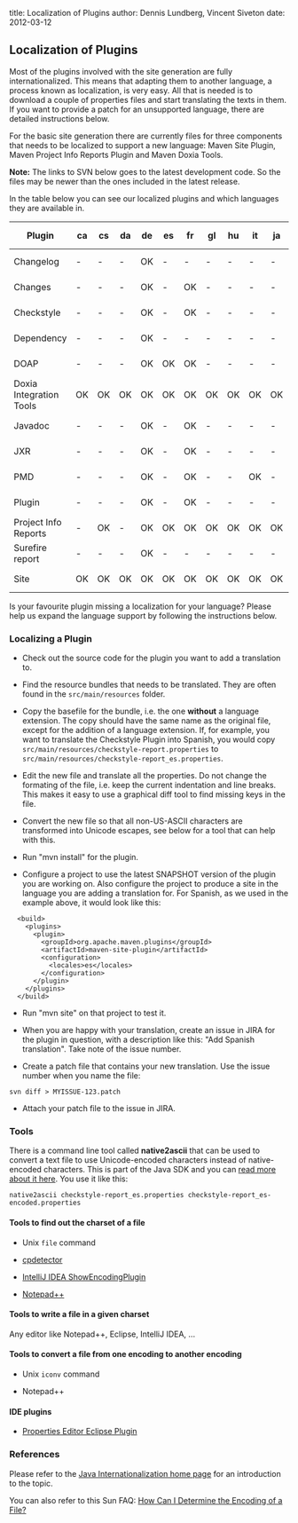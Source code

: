 title: Localization of Plugins
author: Dennis Lundberg, Vincent Siveton
date: 2012-03-12

<!--
Licensed to the Apache Software Foundation (ASF) under one
or more contributor license agreements.  See the NOTICE file
distributed with this work for additional information
regarding copyright ownership.  The ASF licenses this file
to you under the Apache License, Version 2.0 (the
"License"); you may not use this file except in compliance
with the License.  You may obtain a copy of the License at

    http://www.apache.org/licenses/LICENSE-2.0

Unless required by applicable law or agreed to in writing,
software distributed under the License is distributed on an
"AS IS" BASIS, WITHOUT WARRANTIES OR CONDITIONS OF ANY
KIND, either express or implied.  See the License for the
specific language governing permissions and limitations
under the License.
-->
## Localization of Plugins


 Most of the plugins involved with the site generation are fully internationalized. This means that adapting them to another language, a process known as localization, is very easy. All that is needed is to download a couple of properties files and start translating the texts in them. If you want to provide a patch for an unsupported language, there are detailed instructions below.


 For the basic site generation there are currently files for three components that needs to be localized to support a new language: Maven Site Plugin, Maven Project Info Reports Plugin and Maven Doxia Tools.


 **Note:** The links to SVN below goes to the latest development code. So the files may be newer than the ones included in the latest release.


 In the table below you can see our localized plugins and which languages they are available in.


|Plugin|ca|cs|da|de|es|fr|gl|hu|it|ja|ko|lt|nl|no|pl|pt|pt_BR|ru|sk|sv|tr|zh_CN|zh_TW|l10n report|SVN|
|---|---|---|---|---|---|---|---|---|---|---|---|---|---|---|---|---|---|---|---|---|---|---|---|---|---|
|Changelog|-|-|-|OK|-|-|-|-|-|-|-|-|-|-|-|-|-|-|-|OK|-|-|-|[l10n report](/plugins/maven-changelog-plugin/l10n-status.html)|[SVN](https://svn.apache.org/repos/asf/maven/plugins/trunk/maven-changelog-plugin/src/main/resources/)|
|Changes|-|-|-|OK|-|OK|-|-|-|-|-|-|-|-|-|-|OK|-|-|OK|-|-|-|[l10n report](/plugins/maven-changes-plugin/l10n-status.html)|[SVN](https://svn.apache.org/repos/asf/maven/plugins/trunk/maven-changes-plugin/src/main/resources/)|
|Checkstyle|-|-|-|OK|-|OK|-|-|-|-|-|-|-|-|-|-|OK|-|-|OK|-|-|-|[l10n report](/plugins/maven-checkstyle-plugin/l10n-status.html)|[SVN](https://svn.apache.org/repos/asf/maven/plugins/trunk/maven-checkstyle-plugin/src/main/resources/)|
|Dependency|-|-|-|OK|-|-|-|-|-|-|-|-|-|-|-|-|OK|-|-|OK|-|-|-|[l10n report](/plugins/maven-dependency-plugin/l10n-status.html)|[SVN](https://svn.apache.org/repos/asf/maven/plugins/trunk/maven-dependency-plugin/src/main/resources/)|
|DOAP|-|-|-|OK|OK|OK|-|-|-|-|-|-|-|-|-|-|-|-|-|-|-|-|-|[l10n report](/plugins/maven-doap-plugin/l10n-status.html)|[SVN](https://svn.apache.org/repos/asf/maven/plugins/trunk/maven-doap-plugin/src/main/resources/)|
|Doxia Integration Tools|OK|OK|OK|OK|OK|OK|OK|OK|OK|OK|OK|OK|OK|OK|OK|OK|OK|OK|OK|OK|OK|OK|OK|[l10n report](/doxia/doxia-tools/doxia-integration-tools/l10n-status.html)|[SVN](https://svn.apache.org/repos/asf/maven/doxia/doxia-sitetools/trunk/doxia-integration-tools/src/main/resources/)|
|Javadoc|-|-|-|OK|-|OK|-|-|-|-|-|-|OK|-|-|-|-|-|-|OK|-|-|-|[l10n report](/plugins/maven-javadoc-plugin/l10n-status.html)|[SVN](https://svn.apache.org/repos/asf/maven/plugins/trunk/maven-javadoc-plugin/src/main/resources/)|
|JXR|-|-|-|OK|-|OK|-|-|-|-|-|-|-|-|-|-|-|-|-|OK|-|-|-|[l10n report](/plugins/maven-jxr-plugin/l10n-status.html)|[SVN](https://svn.apache.org/repos/asf/maven/jxr/trunk/maven-jxr-plugin/src/main/resources/)|
|PMD|-|-|-|OK|-|OK|-|-|OK|-|-|-|OK|-|-|-|OK|-|-|OK|-|-|-|[l10n report](/plugins/maven-pmd-plugin/l10n-status.html)|[SVN](https://svn.apache.org/repos/asf/maven/plugins/trunk/maven-pmd-plugin/src/main/resources/)|
|Plugin|-|-|-|OK|-|OK|-|-|-|-|-|-|-|-|-|-|-|-|-|OK|-|-|-|[l10n report](/plugins/maven-plugin-plugin/l10n-status.html)|[SVN](https://svn.apache.org/repos/asf/maven/plugin-tools/trunk/maven-plugin-plugin/src/main/resources/)|
|Project Info Reports|-|OK|-|OK|OK|OK|OK|OK|OK|OK|OK|OK|OK|OK|OK|OK|OK|OK|OK|OK|OK|OK|OK|[l10n report](/plugins/maven-project-info-reports-plugin/l10n-status.html)|[SVN](https://svn.apache.org/repos/asf/maven/plugins/trunk/maven-project-info-reports-plugin/src/main/resources/)|
|Surefire report|-|-|-|OK|-|-|-|-|-|-|-|-|-|-|-|-|-|-|-|OK|-|-|-|[l10n report](/plugins/maven-surefire-report-plugin/l10n-status.html)|[SVN](https://svn.apache.org/repos/asf/maven/surefire/trunk/maven-surefire-report-plugin/src/main/resources/)|
|Site|OK|OK|OK|OK|OK|OK|OK|OK|OK|OK|OK|OK|OK|OK|OK|OK|OK|OK|OK|OK|OK|OK|OK|[l10n report](/plugins/maven-site-plugin/l10n-status.html)|[SVN](https://svn.apache.org/repos/asf/maven/plugins/trunk/maven-site-plugin/src/main/resources/)|

 Is your favourite plugin missing a localization for your language? Please help us expand the language support by following the instructions below.


### Localizing a Plugin



 - Check out the source code for the plugin you want to add a translation to.

 - Find the resource bundles that needs to be translated. They are often found in the `src/main/resources` folder.

 - Copy the basefile for the bundle, i.e. the one **without** a language extension. The copy should have the same name as the original file, except for the addition of a language extension. If, for example, you want to translate the Checkstyle Plugin into Spanish, you would copy `src/main/resources/checkstyle-report.properties` to `src/main/resources/checkstyle-report_es.properties`.

 - Edit the new file and translate all the properties. Do not change the formating of the file, i.e. keep the current indentation and line breaks. This makes it easy to use a graphical diff tool to find missing keys in the file.

 - Convert the new file so that all non-US-ASCII characters are transformed into Unicode escapes, see below for a tool that can help with this.

 - Run "mvn install" for the plugin.

 - Configure a project to use the latest SNAPSHOT version of the plugin you are working on. Also configure the project to produce a site in the language you are adding a translation for. For Spanish, as we used in the example above, it would look like this:

```
  <build>
    <plugins>
      <plugin>
        <groupId>org.apache.maven.plugins</groupId>
        <artifactId>maven-site-plugin</artifactId>
        <configuration>
          <locales>es</locales>
        </configuration>
      </plugin>
    </plugins>
  </build>
```


 - Run "mvn site" on that project to test it.

 - When you are happy with your translation, create an issue in JIRA for the plugin in question, with a description like this: "Add Spanish translation". Take note of the issue number.

 - Create a patch file that contains your new translation. Use the issue number when you name the file:

```
svn diff > MYISSUE-123.patch
```


 - Attach your patch file to the issue in JIRA.



### Tools


 There is a command line tool called **native2ascii** that can be used to convert a text file to use Unicode-encoded characters instead of native-encoded characters. This is part of the Java SDK and you can [read more about it here](http://java.sun.com/j2se/1.5.0/docs/tooldocs/windows/native2ascii.html). You use it like this:



```
native2ascii checkstyle-report_es.properties checkstyle-report_es-encoded.properties
```

#### Tools to find out the charset of a file



 - Unix `file` command

 - [cpdetector](http://cpdetector.sourceforge.net/)

 - [IntelliJ IDEA ShowEncodingPlugin](http://plugins.intellij.net/plugin/?id=24)

 - [Notepad++](http://notepad-plus.sourceforge.net/)



#### Tools to write a file in a given charset


 Any editor like Notepad++, Eclipse, IntelliJ IDEA, ...



#### Tools to convert a file from one encoding to another encoding



 - Unix `iconv` command

 - Notepad++



#### IDE plugins



 - [Properties Editor Eclipse Plugin](http://propedit.sourceforge.jp/index_en.html)




### References


 Please refer to the [Java Internationalization home page](http://java.sun.com/javase/technologies/core/basic/intl/) for an introduction to the topic.


 You can also refer to this Sun FAQ: [How Can I Determine the Encoding of a File?](http://developers.sun.com/global/technology/standards/reference/faqs/determining-file-encoding.html)



